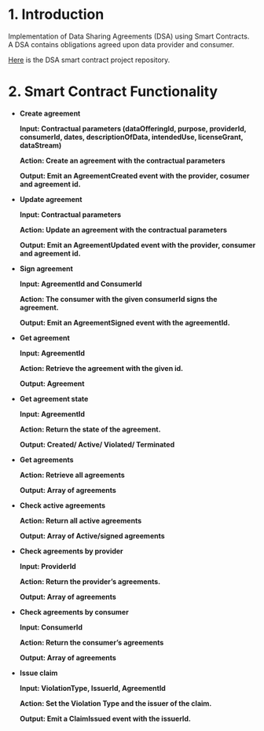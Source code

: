 # 1. Introduction

Implementation of Data Sharing Agreements (DSA) using Smart Contracts. A DSA contains obligations agreed upon data provider and consumer. 

[Here](https://gitlab.com/i3-market/code/wp3/t3.2/i3m-smartcontracts) is the DSA smart contract project repository.

# 2. Smart Contract Functionality

* <b> Create agreement
  
    Input: Contractual parameters (dataOfferingId, purpose, providerId, consumerId, dates, descriptionOfData, intendedUse, licenseGrant, dataStream)

    Action: Create an agreement with the contractual parameters

    Output: Emit an AgreementCreated event with the provider, cosumer and agreement id.


* <b> Update agreement

    Input: Contractual parameters

    Action: Update an agreement with the contractual parameters

    Output: Emit an AgreementUpdated event with the provider, consumer and agreement id.

* <b> Sign agreement

    Input: AgreementId and ConsumerId

    Action: The consumer with the given consumerId signs the agreement.

    Output: Emit an AgreementSigned event with the agreementId.

* <b> Get agreement 

    Input: AgreementId

    Action: Retrieve the agreement with the given id.

    Output: Agreement

* <b> Get agreement state

    Input: AgreementId
    
    Action: Return the state of the agreement.

    Output: Created/ Active/ Violated/ Terminated

* <b> Get agreements

    Action: Retrieve all agreements

    Output: Array of agreements

* <b> Check active agreements

    Action: Return all active agreements

    Output: Array of Active/signed agreements

* <b> Check agreements by provider 

    Input: ProviderId

    Action: Return the provider’s agreements.

    Output: Array of agreements 

* <b> Check agreements by consumer

    Input: ConsumerId

    Action: Return the consumer’s agreements

    Output: Array of agreements

* <b> Issue claim

    Input: ViolationType, IssuerId, AgreementId

    Action: Set the Violation Type and the issuer of the claim.
    
    Output: Emit a ClaimIssued event with the issuerId.
